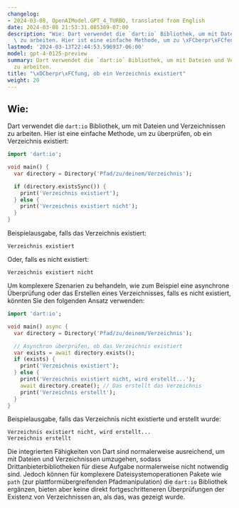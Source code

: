 ```yaml
---
changelog:
- 2024-03-08, OpenAIModel.GPT_4_TURBO, translated from English
date: 2024-03-08 21:53:31.085389-07:00
description: "Wie: Dart verwendet die `dart:io` Bibliothek, um mit Dateien und Verzeichnissen\
  \ zu arbeiten. Hier ist eine einfache Methode, um zu \xFCberpr\xFCfen, ob ein\u2026"
lastmod: '2024-03-13T22:44:53.596937-06:00'
model: gpt-4-0125-preview
summary: Dart verwendet die `dart:io` Bibliothek, um mit Dateien und Verzeichnissen
  zu arbeiten.
title: "\xDCberpr\xFCfung, ob ein Verzeichnis existiert"
weight: 20
---
```


## Wie:
Dart verwendet die `dart:io` Bibliothek, um mit Dateien und Verzeichnissen zu arbeiten. Hier ist eine einfache Methode, um zu überprüfen, ob ein Verzeichnis existiert:

```dart
import 'dart:io';

void main() {
  var directory = Directory('Pfad/zu/deinem/Verzeichnis');

  if (directory.existsSync()) {
    print('Verzeichnis existiert');
  } else {
    print('Verzeichnis existiert nicht');
  }
}
```
Beispielausgabe, falls das Verzeichnis existiert:
```
Verzeichnis existiert
```

Oder, falls es nicht existiert:
```
Verzeichnis existiert nicht
```

Um komplexere Szenarien zu behandeln, wie zum Beispiel eine asynchrone Überprüfung oder das Erstellen eines Verzeichnisses, falls es nicht existiert, könnten Sie den folgenden Ansatz verwenden:

```dart
import 'dart:io';

void main() async {
  var directory = Directory('Pfad/zu/deinem/Verzeichnis');

  // Asynchron überprüfen, ob das Verzeichnis existiert
  var exists = await directory.exists();
  if (exists) {
    print('Verzeichnis existiert');
  } else {
    print('Verzeichnis existiert nicht, wird erstellt...');
    await directory.create(); // Das erstellt das Verzeichnis
    print('Verzeichnis erstellt');
  }
}
```

Beispielausgabe, falls das Verzeichnis nicht existierte und erstellt wurde:
```
Verzeichnis existiert nicht, wird erstellt...
Verzeichnis erstellt
```

Die integrierten Fähigkeiten von Dart sind normalerweise ausreichend, um mit Dateien und Verzeichnissen umzugehen, sodass Drittanbieterbibliotheken für diese Aufgabe normalerweise nicht notwendig sind. Jedoch können für komplexere Dateisystemoperationen Pakete wie `path` (zur plattformübergreifenden Pfadmanipulation) die `dart:io` Bibliothek ergänzen, bieten aber keine direkt fortgeschritteneren Überprüfungen der Existenz von Verzeichnissen an, als das, was gezeigt wurde.

